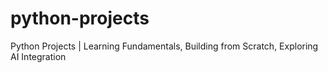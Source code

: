 # python-projects
Python Projects | Learning Fundamentals, Building from Scratch, Exploring AI Integration
